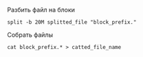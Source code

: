 Разбить файл на блоки 
```shell
split -b 20M splitted_file "block_prefix."
```

Собрать файлы
```shell
cat block_prefix.* > catted_file_name
```
